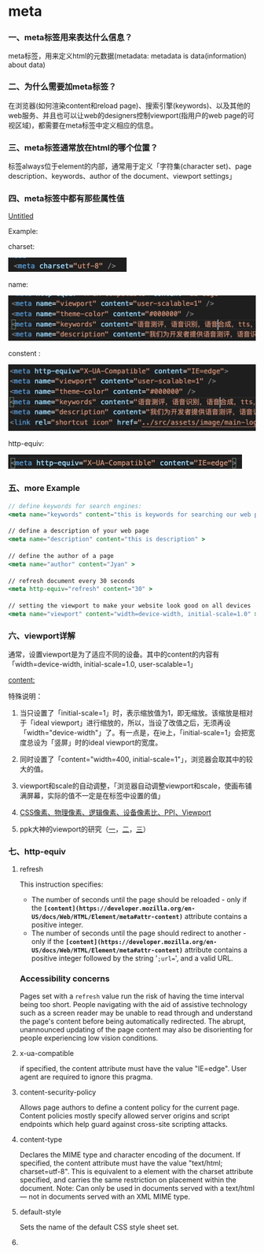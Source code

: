 # meta

### 一、meta标签用来表达什么信息？

meta标签，用来定义html的元数据(metadata: metadata is data(information) about data)

### 二、为什么需要加meta标签？

在浏览器(如何渲染content和reload page)、搜索引擎(keywords)、以及其他的web服务、并且也可以让web的designers控制viewport(指用户的web page的可视区域)，都需要在meta标签中定义相应的信息。

### 三、meta标签通常放在html的哪个位置？

<meta> 标签always位于<head>element的内部，通常用于定义「字符集(character set)、page description、keywords、author of the document、viewport settings」

### 四、meta标签中都有那些属性值

[Untitled](meta%204f9c03622f5e41aaa96c1864dc0443ff/Untitled%20Database%2063f061c684834b49ad72ddabe03fcdaf.csv)

Example:

charset: 

![meta%204f9c03622f5e41aaa96c1864dc0443ff/Untitled.png](meta%204f9c03622f5e41aaa96c1864dc0443ff/Untitled.png)

name: 

![meta%204f9c03622f5e41aaa96c1864dc0443ff/Untitled%201.png](meta%204f9c03622f5e41aaa96c1864dc0443ff/Untitled%201.png)

constent :

![meta%204f9c03622f5e41aaa96c1864dc0443ff/Untitled%202.png](meta%204f9c03622f5e41aaa96c1864dc0443ff/Untitled%202.png)

http-equiv:

![meta%204f9c03622f5e41aaa96c1864dc0443ff/Untitled%203.png](meta%204f9c03622f5e41aaa96c1864dc0443ff/Untitled%203.png)

### 五、more Example

```jsx
// define keywords for search engines:
<meta name="keywords" content="this is keywords for searching our web page" >

// define a description of your web page
<meta name="description" content="this is description" >

// define the author of a page
<meta name="author" content="Jyan" >

// refresh document every 30 seconds
<meta http-equiv="refresh" content="30" >

// setting the viewport to make your website look good on all devices
<meta name="viewport" content="width=device-width, initial-scale=1.0" >
```

### 六、viewport详解

通常，设置viewport是为了适应不同的设备。其中的content的内容有「width=device-width, initial-scale=1.0,  user-scalable=1」

[content:](meta%204f9c03622f5e41aaa96c1864dc0443ff/content%20303e0a91d68f494c930371462dd03c58.csv)

特殊说明：

1. 当只设置了「initial-scale=1」时，表示缩放值为1，即无缩放。该缩放是相对于「ideal viewport」进行缩放的，所以，当设了改值之后，无须再设「width="device-width"」了。有一点是，在ie上，「initial-scale=1」会把宽度总设为「竖屏」时的ideal viewport的宽度。
2. 同时设置了「content="width=400, initial-scale=1"」，浏览器会取其中的较大的值。
3. viewport和scale的自动调整，「浏览器自动调整viewport和scale，使画布铺满屏幕，实际的值不一定是在标签中设置的值」

1. [CSS像素、物理像素、逻辑像素、设备像素比、PPI、Viewport](https://www.cnblogs.com/zaoa/p/8630393.html)
2. ppk大神的viewport的研究（[一](https://www.quirksmode.org/mobile/viewports.html)，[二](https://www.quirksmode.org/mobile/viewports2.html)，[三](https://www.quirksmode.org/mobile/metaviewport/)）

### 七、http-equiv

1. refresh
    
    This instruction specifies:
    
    - The number of seconds until the page should be reloaded - only if the **`[content](https://developer.mozilla.org/en-US/docs/Web/HTML/Element/meta#attr-content)`** attribute contains a positive integer.
    - The number of seconds until the page should redirect to another - only if the **`[content](https://developer.mozilla.org/en-US/docs/Web/HTML/Element/meta#attr-content)`** attribute contains a positive integer followed by the string '`;url=`', and a valid URL.
    
    ### Accessibility concerns
    
    Pages set with a `refresh` value run the risk of having the time interval being too short. People navigating with the aid of assistive technology such as a screen reader may be unable to read through and understand the page's content before being automatically redirected. The abrupt, unannounced updating of the page content may also be disorienting for people experiencing low vision conditions.
    

1. x-ua-compatible
    
    if specified, the content attribute must have the value "IE=edge". User agent are required to ignore this pragma.
    
2. content-security-policy
    
    Allows page authors to define a content policy for the current page. Content policies mostly specify allowed server origins and script endpoints which help guard against cross-site scripting attacks.
    
3. content-type
    
    Declares the MIME type and character encoding of the document. If specified, the content attribute must have the value "text/html; charset=utf-8". This is equivalent to a <meta> element with the charset attribute specified, and carries the same restriction on placement within the document. Note: Can only be used in documents served with a text/html — not in documents served with an XML MIME type.
    
4. default-style
    
    Sets the name of the default CSS style sheet set.
    
5.